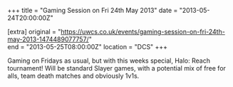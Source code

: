 +++
title = "Gaming Session on Fri 24th May 2013"
date = "2013-05-24T20:00:00Z"

[extra]
original = "https://uwcs.co.uk/events/gaming-session-on-fri-24th-may-2013-1474489077757/"    
end = "2013-05-25T08:00:00Z"
location = "DCS"
+++

Gaming on Fridays as usual, but with this weeks special, Halo: Reach tournament\! Will be standard Slayer games, with a potential mix of free for alls, team death matches and obviously 1v1s.

